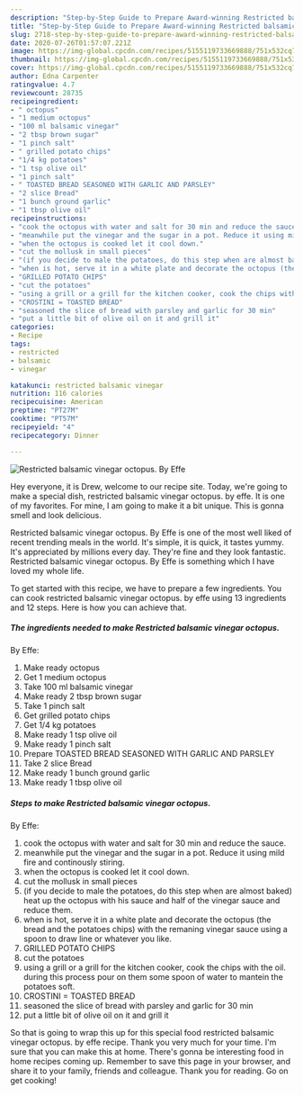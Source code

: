 ```yaml
---
description: "Step-by-Step Guide to Prepare Award-winning Restricted balsamic vinegar octopus.  By Effe"
title: "Step-by-Step Guide to Prepare Award-winning Restricted balsamic vinegar octopus.  By Effe"
slug: 2718-step-by-step-guide-to-prepare-award-winning-restricted-balsamic-vinegar-octopus-by-effe
date: 2020-07-26T01:57:07.221Z
image: https://img-global.cpcdn.com/recipes/5155119733669888/751x532cq70/restricted-balsamic-vinegar-octopus-by-effe-recipe-main-photo.jpg
thumbnail: https://img-global.cpcdn.com/recipes/5155119733669888/751x532cq70/restricted-balsamic-vinegar-octopus-by-effe-recipe-main-photo.jpg
cover: https://img-global.cpcdn.com/recipes/5155119733669888/751x532cq70/restricted-balsamic-vinegar-octopus-by-effe-recipe-main-photo.jpg
author: Edna Carpenter
ratingvalue: 4.7
reviewcount: 28735
recipeingredient:
- " octopus"
- "1 medium octopus"
- "100 ml balsamic vinegar"
- "2 tbsp brown sugar"
- "1 pinch salt"
- " grilled potato chips"
- "1/4 kg potatoes"
- "1 tsp olive oil"
- "1 pinch salt"
- " TOASTED BREAD SEASONED WITH GARLIC AND PARSLEY"
- "2 slice Bread"
- "1 bunch ground garlic"
- "1 tbsp olive oil"
recipeinstructions:
- "cook the octopus with water and salt for 30 min and reduce the sauce."
- "meanwhile put the vinegar and the sugar in a pot. Reduce it using mild fire and continously stiring."
- "when the octopus is cooked let it cool down."
- "cut the mollusk in small pieces"
- "(if you decide to male the potatoes, do this step when are almost baked) heat up the octopus with his sauce and half of the vinegar sauce and reduce them."
- "when is hot, serve it in a white plate and decorate the octopus (the bread and the potatoes chips) with the remaning vinegar sauce using a spoon to draw line or whatever you like."
- "GRILLED POTATO CHIPS"
- "cut the potatoes"
- "using a grill or a grill for the kitchen cooker, cook the chips with the oil. during this process pour on them some spoon of water to mantein the potatoes soft."
- "CROSTINI = TOASTED BREAD"
- "seasoned the slice of bread with parsley and garlic for 30 min"
- "put a little bit of olive oil on it and grill it"
categories:
- Recipe
tags:
- restricted
- balsamic
- vinegar

katakunci: restricted balsamic vinegar 
nutrition: 116 calories
recipecuisine: American
preptime: "PT27M"
cooktime: "PT57M"
recipeyield: "4"
recipecategory: Dinner

---
```



![Restricted balsamic vinegar octopus. 
By Effe](https://img-global.cpcdn.com/recipes/5155119733669888/751x532cq70/restricted-balsamic-vinegar-octopus-by-effe-recipe-main-photo.jpg)

Hey everyone, it is Drew, welcome to our recipe site. Today, we're going to make a special dish, restricted balsamic vinegar octopus. 
by effe. It is one of my favorites. For mine, I am going to make it a bit unique. This is gonna smell and look delicious.



Restricted balsamic vinegar octopus. 
By Effe is one of the most well liked of recent trending meals in the world. It's simple, it is quick, it tastes yummy. It's appreciated by millions every day. They're fine and they look fantastic. Restricted balsamic vinegar octopus. 
By Effe is something which I have loved my whole life.


To get started with this recipe, we have to prepare a few ingredients. You can cook restricted balsamic vinegar octopus. 
by effe using 13 ingredients and 12 steps. Here is how you can achieve that.

<!--inarticleads1-->

##### The ingredients needed to make Restricted balsamic vinegar octopus. 
By Effe:

1. Make ready  octopus
1. Get 1 medium octopus
1. Take 100 ml balsamic vinegar
1. Make ready 2 tbsp brown sugar
1. Take 1 pinch salt
1. Get  grilled potato chips
1. Get 1/4 kg potatoes
1. Make ready 1 tsp olive oil
1. Make ready 1 pinch salt
1. Prepare  TOASTED BREAD SEASONED WITH GARLIC AND PARSLEY
1. Take 2 slice Bread
1. Make ready 1 bunch ground garlic
1. Make ready 1 tbsp olive oil




<!--inarticleads2-->

##### Steps to make Restricted balsamic vinegar octopus. 
By Effe:

1. cook the octopus with water and salt for 30 min and reduce the sauce.
1. meanwhile put the vinegar and the sugar in a pot. Reduce it using mild fire and continously stiring.
1. when the octopus is cooked let it cool down.
1. cut the mollusk in small pieces
1. (if you decide to male the potatoes, do this step when are almost baked) heat up the octopus with his sauce and half of the vinegar sauce and reduce them.
1. when is hot, serve it in a white plate and decorate the octopus (the bread and the potatoes chips) with the remaning vinegar sauce using a spoon to draw line or whatever you like.
1. GRILLED POTATO CHIPS
1. cut the potatoes
1. using a grill or a grill for the kitchen cooker, cook the chips with the oil. during this process pour on them some spoon of water to mantein the potatoes soft.
1. CROSTINI = TOASTED BREAD
1. seasoned the slice of bread with parsley and garlic for 30 min
1. put a little bit of olive oil on it and grill it




So that is going to wrap this up for this special food restricted balsamic vinegar octopus. 
by effe recipe. Thank you very much for your time. I'm sure that you can make this at home. There's gonna be interesting food in home recipes coming up. Remember to save this page in your browser, and share it to your family, friends and colleague. Thank you for reading. Go on get cooking!
